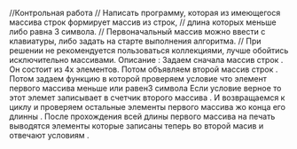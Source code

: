 //Контрольная работа
// Написать программу, которая из имеющегося массива строк формирует массив из строк,
// длина которых меньше либо равна 3 символа.
// Первоначальный массив можно ввести с клавиатуры, либо задать на старте выполнения алгоритма.
// При решении не рекомендуется пользоваться коллекциями, лучше обойтись исключительно массивами.
Описание :
Задаем сначала массив строк . Он состоит из 4х элементов.
Потом объявляем второй массив строк .
Потом  задаем функцию в которой проверяем  условие что элемент первого массива меньше или равен3 символа
Если условие верное то этот элемет записывает в  счетчик второго массива  .
И возвращаемся к циклу  и проверяем  остальные элементы первого массива жо конца его длинны .
После прохождения всей длины первого массива на печать выводятся элементы которые  записаны теперь во второй масив и отвечают условиям .
